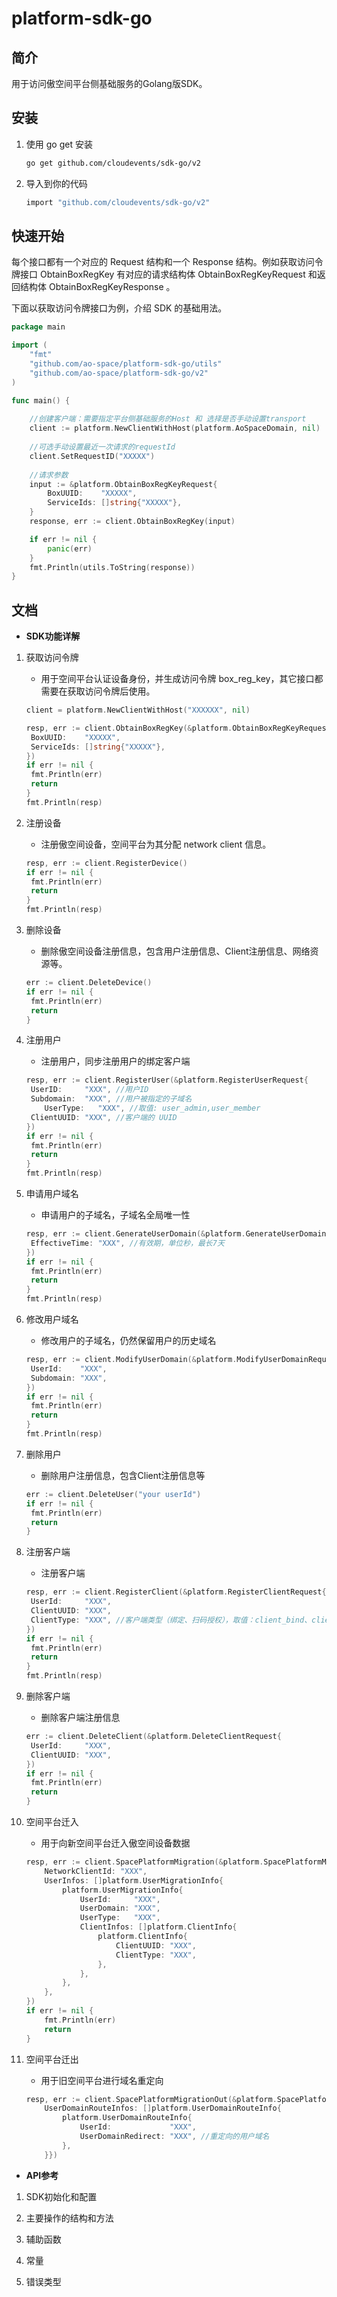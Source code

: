 # platform-sdk-go

## 简介

用于访问傲空间平台侧基础服务的Golang版SDK。

## 安装

1. 使用 go get 安装

   ```bash
   go get github.com/cloudevents/sdk-go/v2
   ```

2. 导入到你的代码

   ```bash
   import "github.com/cloudevents/sdk-go/v2"
   ```

## 快速开始

每个接口都有一个对应的 Request 结构和一个 Response 结构。例如获取访问令牌接口 ObtainBoxRegKey 有对应的请求结构体 ObtainBoxRegKeyRequest 和返回结构体 ObtainBoxRegKeyResponse 。

下面以获取访问令牌接口为例，介绍 SDK 的基础用法。

```go
package main

import (
	"fmt"
	"github.com/ao-space/platform-sdk-go/utils"
	"github.com/ao-space/platform-sdk-go/v2"
)

func main() {
    
	//创建客户端：需要指定平台侧基础服务的Host 和 选择是否手动设置transport
	client := platform.NewClientWithHost(platform.AoSpaceDomain, nil)
    
	//可选手动设置最近一次请求的requestId
	client.SetRequestID("XXXXX")
    
	//请求参数
	input := &platform.ObtainBoxRegKeyRequest{
		BoxUUID:    "XXXXX",
		ServiceIds: []string{"XXXXX"},
	}
	response, err := client.ObtainBoxRegKey(input)

	if err != nil {
		panic(err)
	}
	fmt.Println(utils.ToString(response))
}
```

## 文档

- **SDK功能详解**

1. 获取访问令牌

   - 用于空间平台认证设备身份，并生成访问令牌 box_reg_key，其它接口都需要在获取访问令牌后使用。

   ```go
   client = platform.NewClientWithHost("XXXXXX", nil)
   
   resp, err := client.ObtainBoxRegKey(&platform.ObtainBoxRegKeyRequest{
   	BoxUUID:    "XXXXX",
   	ServiceIds: []string{"XXXXX"},
   })
   if err != nil {
   	fmt.Println(err)
   	return
   }
   fmt.Println(resp)
   ```

2. 注册设备

   - 注册傲空间设备，空间平台为其分配 network client 信息。

   ```go
   resp, err := client.RegisterDevice()
   if err != nil {
   	fmt.Println(err)
   	return
   }
   fmt.Println(resp)
   ```

3. 删除设备

   - 删除傲空间设备注册信息，包含用户注册信息、Client注册信息、网络资源等。

   ```go
   err := client.DeleteDevice()
   if err != nil {
   	fmt.Println(err)
   	return
   }
   ```

4. 注册用户

   - 注册用户，同步注册用户的绑定客户端

   ```go
   resp, err := client.RegisterUser(&platform.RegisterUserRequest{
   	UserID:     "XXX", //用户ID
   	Subdomain:  "XXX", //用户被指定的子域名
       UserType:   "XXX", //取值: user_admin,user_member
   	ClientUUID: "XXX", //客户端的 UUID
   })
   if err != nil {
   	fmt.Println(err)
   	return
   }
   fmt.Println(resp)
   ```

5. 申请用户域名

   - 申请用户的子域名，子域名全局唯一性

   ```go
   resp, err := client.GenerateUserDomain(&platform.GenerateUserDomainRequest{
   	EffectiveTime: "XXX", //有效期，单位秒，最长7天
   })
   if err != nil {
   	fmt.Println(err)
   	return
   }
   fmt.Println(resp)
   ```

6. 修改用户域名

   - 修改用户的子域名，仍然保留用户的历史域名

   ```go
   resp, err := client.ModifyUserDomain(&platform.ModifyUserDomainRequest{
   	UserId:    "XXX",
   	Subdomain: "XXX",
   })
   if err != nil {
   	fmt.Println(err)
   	return
   }
   fmt.Println(resp)
   ```

7. 删除用户

   - 删除用户注册信息，包含Client注册信息等

   ```go
   err := client.DeleteUser("your userId")
   if err != nil {
   	fmt.Println(err)
   	return
   }
   ```

8. 注册客户端

   - 注册客户端

   ```go
   resp, err := client.RegisterClient(&platform.RegisterClientRequest{
   	UserId:     "XXX",
   	ClientUUID: "XXX",
   	ClientType: "XXX", //客户端类型（绑定、扫码授权），取值：client_bind、client_auth
   })
   if err != nil {
   	fmt.Println(err)
   	return
   }
   fmt.Println(resp)
   ```

9. 删除客户端

   - 删除客户端注册信息

   ```go
   err := client.DeleteClient(&platform.DeleteClientRequest{
   	UserId:     "XXX",
   	ClientUUID: "XXX",
   })
   if err != nil {
   	fmt.Println(err)
   	return
   }
   ```

10. 空间平台迁入

    - 用于向新空间平台迁入傲空间设备数据

    ```go
    resp, err := client.SpacePlatformMigration(&platform.SpacePlatformMigrationRequest{
    	NetworkClientId: "XXX",
    	UserInfos: []platform.UserMigrationInfo{
    		platform.UserMigrationInfo{
    			UserId:     "XXX",
    			UserDomain: "XXX",
    			UserType:   "XXX",
    			ClientInfos: []platform.ClientInfo{
    				platform.ClientInfo{
    					ClientUUID: "XXX",
    					ClientType: "XXX",
    				},
    			},
    		},
    	},
    })
    if err != nil {
    	fmt.Println(err)
    	return
    }
    ```

11. 空间平台迁出

    - 用于旧空间平台进行域名重定向

    ```go
    resp, err := client.SpacePlatformMigrationOut(&platform.SpacePlatformMigrationOutRequest{
    	UserDomainRouteInfos: []platform.UserDomainRouteInfo{
    		platform.UserDomainRouteInfo{
    			UserId:             "XXX",
    			UserDomainRedirect: "XXX", //重定向的用户域名
    		},
    	}})
    ```

- **API参考**

1. SDK初始化和配置

2. 主要操作的结构和方法
3. 辅助函数
4. 常量
5. 错误类型
